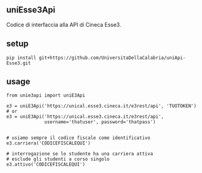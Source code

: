 uniEsse3Api
-----------

Codice di interfaccia alla API di Cineca Esse3.


setup
-----

````
pip install git+https://github.com/UniversitaDellaCalabria/uniApi-Esse3.git
````

usage
-----

````
from unie3api import uniE3Api

e3 = uniE3Api('https://unical.esse3.cineca.it/e3rest/api', 'TUOTOKEN')
# or
e3 = uniE3Api('https://unical.esse3.cineca.it/e3rest/api',
              username='thatuser', password='thatpass')


# usiamo sempre il codice fiscale come identificativo
e3.carriera('CODICEFISCALEQUI')

# interrogazione se lo studente ha una carriera attiva
# esclude gli studenti a corso singolo
e3.attivo('CODICEFISCALEQUI')
````
